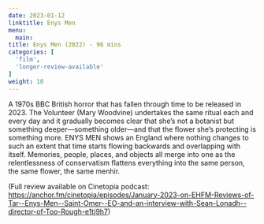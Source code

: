 ```yaml
---
date: 2023-01-12
linktitle: Enys Men
menu:
  main:
title: Enys Men (2022) - 96 mins
categories: [
  'film',
  'longer-review-available'
]
weight: 10
---
```


A 1970s BBC British horror that has fallen through time to be released in 2023. The Volunteer (Mary Woodvine) undertakes the same ritual each and every day and it gradually becomes clear that she’s not a botanist but something deeper—something older—and that the flower she’s protecting is something more. ENYS MEN shows an England where nothing changes to such an extent that time starts flowing backwards and overlapping with itself. Memories, people, places, and objects all merge into one as the relentlessness of conservatism flattens everything into the same person, the same flower, the same menhir.

(Full review available on Cinetopia podcast: https://anchor.fm/cinetopia/episodes/January-2023-on-EHFM-Reviews-of-Tar--Enys-Men--Saint-Omer--EO-and-an-interview-with-Sean-Lonadh--director-of-Too-Rough-e1tj9h7)